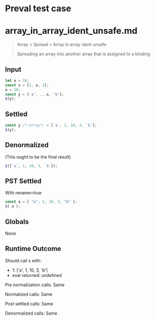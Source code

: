 # Preval test case

# array_in_array_ident_unsafe.md

> Array > Spread > Array in array ident unsafe
>
> Spreading an array into another array that is assigned to a binding

## Input

`````js filename=intro
let a = 10;
const x = [1, a, 3];
a = 20;
const y = ['a', ...x, 'b'];
$(y);
`````


## Settled


`````js filename=intro
const y /*:array*/ = [`a`, 1, 10, 3, `b`];
$(y);
`````


## Denormalized
(This ought to be the final result)

`````js filename=intro
$([`a`, 1, 10, 3, `b`]);
`````


## PST Settled
With rename=true

`````js filename=intro
const a = [ "a", 1, 10, 3, "b" ];
$( a );
`````


## Globals


None


## Runtime Outcome


Should call `$` with:
 - 1: ['a', 1, 10, 3, 'b']
 - eval returned: undefined

Pre normalization calls: Same

Normalized calls: Same

Post settled calls: Same

Denormalized calls: Same
